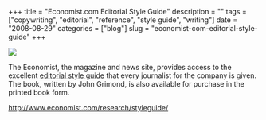 +++
title = "Economist.com Editorial Style Guide"
description = ""
tags = ["copywriting", "editorial", "reference", "style guide", "writing"]
date = "2008-08-29"
categories = ["blog"]
slug = "economist-com-editorial-style-guide"
+++



  <div class="notebook-screenshot"><a href="http://www.economist.com/research/styleguide/"><img src="//media.konigi.com/bluga/wt48b81ee6c8c81.jpg"/></a></div><p>The Economist, the magazine and news site, provides access to the excellent <a href="http://www.economist.com/research/styleguide/">editorial style guide</a> that every journalist for the company is given. The book, written by John Grimond, is also available for purchase in the printed book form.</p>
    
  <a href="http://www.economist.com/research/styleguide/">http://www.economist.com/research/styleguide/</a>

